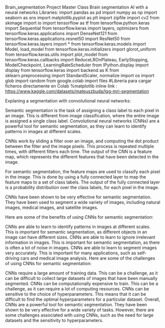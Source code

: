 Brain_segmentation
Project Master Class Brain segmentation AI with a neural networks
Libraries:
import pandas as pd
import numpy as np
import seaborn as sns
import matplotlib.pyplot as plt
import zipfile
import cv2
from skimage import io
import tensorflow as tf
from tensorflow.python.keras import Sequential
from tensorflow.keras import layers, optimizers
from tensorflow.keras.applications import DenseNet121
from tensorflow.keras.applications.resnet50 import ResNet50
from tensorflow.keras.layers import *
from tensorflow.keras.models import Model, load_model
from tensorflow.keras.initializers import glorot_uniform
from tensorflow.keras.utils import plot_model
from tensorflow.keras.callbacks import ReduceLROnPlateau, EarlyStopping, ModelCheckpoint, LearningRateScheduler
from IPython.display import display
from tensorflow.keras import backend as K
from sklearn.preprocessing import StandardScaler, normalize
import os
import glob
import random
from google.colab import files #Librería para cargar ficheros directamente en Colab
%matplotlib inline
link : https://www.kaggle.com/datasets/mateuszbuda/lgg-mri-segmentation

Explaning a segmentation with convolutional neural networks:

Semantic segmentation is the task of assigning a class label to each pixel in an image. This is different from image classification, where the entire image is assigned a single class label. Convolutional neural networks (CNNs) are a powerful tool for semantic segmentation, as they can learn to identify patterns in images at different scales.

CNNs work by sliding a filter over an image, and computing the dot product between the filter and the image pixels. This process is repeated multiple times, with different filters each time. The output of the CNN is a feature map, which represents the different features that have been detected in the image.

For semantic segmentation, the feature maps are used to classify each pixel in the image. This is done by using a fully connected layer to map the feature maps to a set of class labels. The output of the fully connected layer is a probability distribution over the class labels, for each pixel in the image.

CNNs have been shown to be very effective for semantic segmentation. They have been used to segment a wide variety of images, including natural images, medical images, and satellite images.

Here are some of the benefits of using CNNs for semantic segmentation:

CNNs are able to learn to identify patterns in images at different scales. This is important for semantic segmentation, as different objects in an image can have different sizes.
CNNs are able to learn to ignore irrelevant information in images. This is important for semantic segmentation, as there is often a lot of noise in images.
CNNs are able to learn to segment images very accurately. This is important for many applications, such as self-driving cars and medical image analysis.
Here are some of the challenges of using CNNs for semantic segmentation:

CNNs require a large amount of training data. This can be a challenge, as it can be difficult to collect large datasets of images that have been manually segmented.
CNNs can be computationally expensive to train. This can be a challenge, as it can require a lot of computing resources.
CNNs can be sensitive to the choice of hyperparameters. This means that it can be difficult to find the optimal hyperparameters for a particular dataset.
Overall, CNNs are a powerful tool for semantic segmentation. They have been shown to be very effective for a wide variety of tasks. However, there are some challenges associated with using CNNs, such as the need for large datasets and the sensitivity to hyperparameters.
